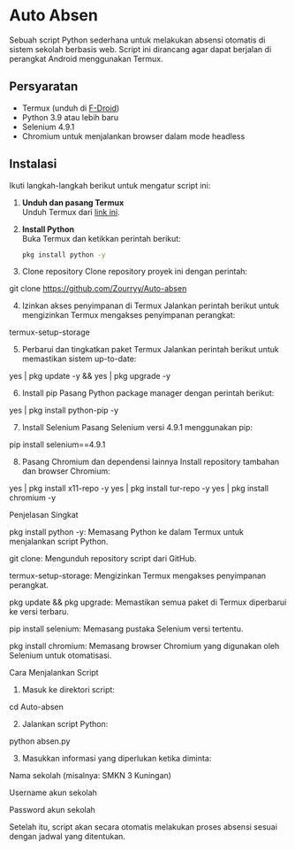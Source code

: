 # Auto Absen

Sebuah script Python sederhana untuk melakukan absensi otomatis di sistem sekolah berbasis web. Script ini dirancang agar dapat berjalan di perangkat Android menggunakan Termux.

## Persyaratan

- Termux (unduh di [F-Droid](https://f-droid.org/packages/com.termux/))
- Python 3.9 atau lebih baru
- Selenium 4.9.1
- Chromium untuk menjalankan browser dalam mode headless

## Instalasi

Ikuti langkah-langkah berikut untuk mengatur script ini:

1. **Unduh dan pasang Termux**  
   Unduh Termux dari [link ini](https://f-droid.org/packages/com.termux/).

2. **Install Python**  
   Buka Termux dan ketikkan perintah berikut:  
   ```bash
   pkg install python -y

3. Clone repository
Clone repository proyek ini dengan perintah:

git clone https://github.com/Zourryy/Auto-absen


4. Izinkan akses penyimpanan di Termux
Jalankan perintah berikut untuk mengizinkan Termux mengakses penyimpanan perangkat:

termux-setup-storage


5. Perbarui dan tingkatkan paket Termux
Jalankan perintah berikut untuk memastikan sistem up-to-date:

yes | pkg update -y && yes | pkg upgrade -y


6. Install pip
Pasang Python package manager dengan perintah berikut:

yes | pkg install python-pip -y


7. Install Selenium
Pasang Selenium versi 4.9.1 menggunakan pip:

pip install selenium==4.9.1


8. Pasang Chromium dan dependensi lainnya
Install repository tambahan dan browser Chromium:

yes | pkg install x11-repo -y
yes | pkg install tur-repo -y
yes | pkg install chromium -y



Penjelasan Singkat

pkg install python -y: Memasang Python ke dalam Termux untuk menjalankan script Python.

git clone: Mengunduh repository script dari GitHub.

termux-setup-storage: Mengizinkan Termux mengakses penyimpanan perangkat.

pkg update && pkg upgrade: Memastikan semua paket di Termux diperbarui ke versi terbaru.

pip install selenium: Memasang pustaka Selenium versi tertentu.

pkg install chromium: Memasang browser Chromium yang digunakan oleh Selenium untuk otomatisasi.


Cara Menjalankan Script

1. Masuk ke direktori script:

cd Auto-absen


2. Jalankan script Python:

python absen.py


3. Masukkan informasi yang diperlukan ketika diminta:

Nama sekolah (misalnya: SMKN 3 Kuningan)

Username akun sekolah

Password akun sekolah


Setelah itu, script akan secara otomatis melakukan proses absensi sesuai dengan jadwal yang ditentukan.
